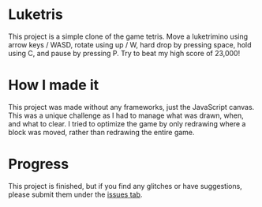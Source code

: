 # Luketris
This project is a simple clone of the game tetris. Move a luketrimino using arrow keys / WASD, rotate using up / W, hard drop by pressing space, hold using C, and pause by pressing P. Try to beat my high score of 23,000!
# How I made it
This project was made without any frameworks, just the JavaScript canvas. This was a unique challenge as I had to manage what was drawn, when, and what to clear. I tried to optimize the game by only redrawing where a block was moved, rather than redrawing the entire game.
# Progress
This project is finished, but if you find any glitches or have suggestions, please submit them under the [issues tab](https://github.com/luketrenaman/luketris/issues).
